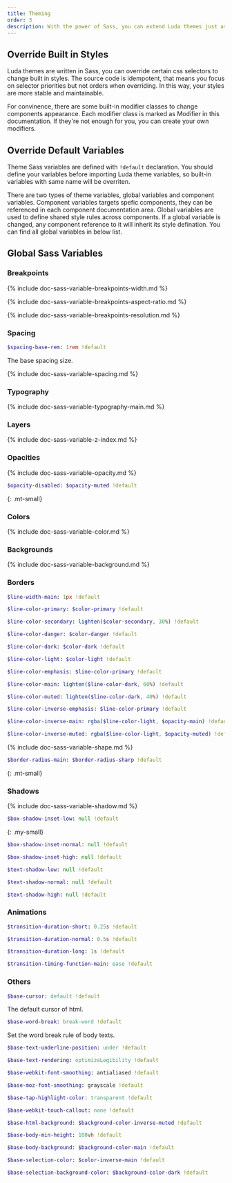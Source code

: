 ```yaml
---
title: Theming
order: 3
description: With the power of Sass, you can extend Luda themes just as you wish.
---
```



## Override Built in Styles

Luda themes are written in Sass, you can override certain css selectors to change built in styles. The source code is idempotent, that means you focus on selector priorities but not orders when overriding. In this way, your styles are more stable and maintainable.

For convinence, there are some built-in modifier classes to change components appearance. Each modifier class is marked as <span class="badge-baseline bc-dark mr-tiny">Modifier</span> in this documentation. If they're not enough for you, you can create your own modifiers.



## Override Default Variables

Theme Sass variables are defined with `!default` declaration. You should define your variables before importing Luda theme variables, so built-in variables with same name will be overriten.

There are two types of theme variables, global variables and component variables. Component variables targets spefic components, they can be referenced in each component documentation area. Global variables are used to define shared style rules across components. If a global variable is changed, any component reference to it will inherit its style defination. You can find all global variables in below list.



## Global Sass Variables

### Breakpoints

{% include doc-sass-variable-breakpoints-width.md %}

{% include doc-sass-variable-breakpoints-aspect-ratio.md %}

{% include doc-sass-variable-breakpoints-resolution.md %}

### Spacing

``` sass
$spacing-base-rem: 1rem !default
```
The base spacing size.

{% include doc-sass-variable-spacing.md %}

### Typography

{% include doc-sass-variable-typography-main.md %}


### Layers

{% include doc-sass-variable-z-index.md %}

### Opacities
{% include doc-sass-variable-opacity.md %}

``` sass
$opacity-disabled: $opacity-muted !default
```
{: .mt-small}

### Colors
{% include doc-sass-variable-color.md %}


### Backgrounds
{% include doc-sass-variable-background.md %}

### Borders

``` sass
$line-width-main: 1px !default
```

``` sass
$line-color-primary: $color-primary !default
```

``` sass
$line-color-secondary: lighten($color-secondary, 30%) !default
```

``` sass
$line-color-danger: $color-danger !default
```

``` sass
$line-color-dark: $color-dark !default
```

``` sass
$line-color-light: $color-light !default
```

``` sass
$line-color-emphasis: $line-color-primary !default
```

``` sass
$line-color-main: lighten($line-color-dark, 60%) !default
```

``` sass
$line-color-muted: lighten($line-color-dark, 40%) !default
```

``` sass
$line-color-inverse-emphasis: $line-color-primary !default
```

``` sass
$line-color-inverse-main: rgba($line-color-light, $opacity-main) !default
```

``` sass
$line-color-inverse-muted: rgba($line-color-light, $opacity-muted) !default
```

{% include doc-sass-variable-shape.md %}

``` sass
$border-radius-main: $border-radius-sharp !default
```
{: .mt-small}

### Shadows

{% include doc-sass-variable-shadow.md %}

``` sass
$box-shadow-inset-low: null !default
```
{: .my-small}

``` sass
$box-shadow-inset-normal: null !default
```

``` sass
$box-shadow-inset-high: null !default
```

``` sass
$text-shadow-low: null !default
```

``` sass
$text-shadow-normal: null !default
```

``` sass
$text-shadow-high: null !default
```

### Animations
``` sass
$transition-duration-short: 0.25s !default
```

``` sass
$transition-duration-normal: 0.5s !default
```

``` sass
$transition-duration-long: 1s !default
```

``` sass
$transition-timing-function-main: ease !default
```

### Others

``` sass
$base-cursor: default !default
```
The default cursor of html.

``` sass
$base-word-break: break-word !default
```
Set the word break rule of body texts.

``` sass
$base-text-underline-position: under !default
```

``` sass
$base-text-rendering: optimizeLegibility !default
```

``` sass
$base-webkit-font-smoothing: antialiased !default
```

``` sass
$base-moz-font-smoothing: grayscale !default
```

``` sass
$base-tap-highlight-color: transparent !default
```

``` sass
$base-webkit-touch-callout: none !default
```

``` sass
$base-html-background: $background-color-inverse-muted !default
```

``` sass
$base-body-min-height: 100vh !default
```

``` sass
$base-body-background: $background-color-main !default
```

``` sass
$base-selection-color: $color-inverse-main !default
```

``` sass
$base-selection-background-color: $background-color-dark !default
```